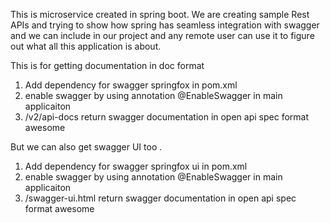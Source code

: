 This is microservice created in spring boot. We are creating sample
Rest APIs and trying to show how spring has seamless integration 
with swagger and we can include in our project and any remote user
can use it to figure out what all this application is about.

This is for getting documentation in doc format
1. Add dependency for swagger springfox in pom.xml
2. enable swagger by using annotation @EnableSwagger in main applicaiton
3. /v2/api-docs return swagger documentation in open api spec format awesome

But we can also get swagger UI too .

1. Add dependency for swagger springfox ui in pom.xml
2. enable swagger by using annotation @EnableSwagger in main applicaiton
3. /swagger-ui.html return swagger documentation in open api spec format awesome
